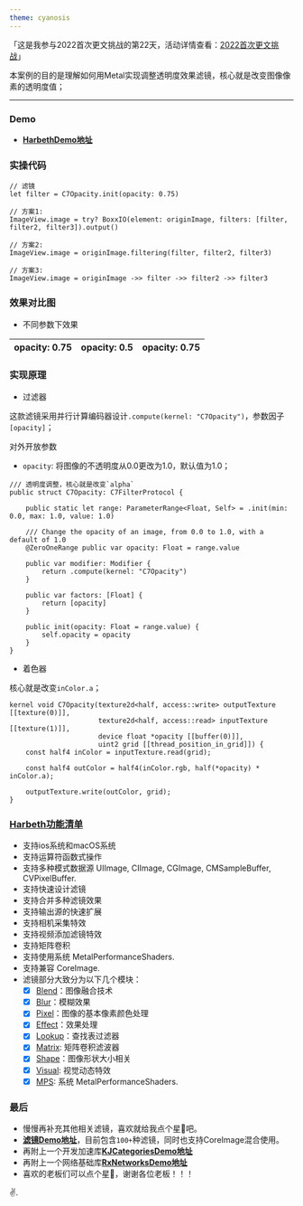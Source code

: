```yaml
---
theme: cyanosis
---
```

「这是我参与2022首次更文挑战的第22天，活动详情查看：[2022首次更文挑战](https://juejin.cn/post/7162096952883019783?utm_source=push&utm_medium=web&utm_campaign=jinshijihua02)」

本案例的目的是理解如何用Metal实现调整透明度效果滤镜，核心就是改变图像像素的透明度值；

---

### Demo

- [**HarbethDemo地址**](https://github.com/yangKJ/Harbeth)

### 实操代码

```
// 滤镜
let filter = C7Opacity.init(opacity: 0.75)

// 方案1:
ImageView.image = try? BoxxIO(element: originImage, filters: [filter, filter2, filter3]).output()

// 方案2:
ImageView.image = originImage.filtering(filter, filter2, filter3)

// 方案3:
ImageView.image = originImage ->> filter ->> filter2 ->> filter3
```

### 效果对比图

- 不同参数下效果

|opacity: 0.75|opacity: 0.5|opacity: 0.75|
|:-:|:-:|:-:|


### 实现原理

- 过滤器

这款滤镜采用并行计算编码器设计`.compute(kernel: "C7Opacity")`，参数因子`[opacity]`；

对外开放参数
- `opacity`: 将图像的不透明度从0.0更改为1.0，默认值为1.0；

```
/// 透明度调整，核心就是改变`alpha`
public struct C7Opacity: C7FilterProtocol {
    
    public static let range: ParameterRange<Float, Self> = .init(min: 0.0, max: 1.0, value: 1.0)
    
    /// Change the opacity of an image, from 0.0 to 1.0, with a default of 1.0
    @ZeroOneRange public var opacity: Float = range.value
    
    public var modifier: Modifier {
        return .compute(kernel: "C7Opacity")
    }
    
    public var factors: [Float] {
        return [opacity]
    }
    
    public init(opacity: Float = range.value) {
        self.opacity = opacity
    }
}
```

- 着色器

核心就是改变`inColor.a`； 

```
kernel void C7Opacity(texture2d<half, access::write> outputTexture [[texture(0)]],
                      texture2d<half, access::read> inputTexture [[texture(1)]],
                      device float *opacity [[buffer(0)]],
                      uint2 grid [[thread_position_in_grid]]) {
    const half4 inColor = inputTexture.read(grid);
    
    const half4 outColor = half4(inColor.rgb, half(*opacity) * inColor.a);
    
    outputTexture.write(outColor, grid);
}
```

### [Harbeth功能清单](https://github.com/yangKJ/Harbeth)

- 支持ios系统和macOS系统
- 支持运算符函数式操作
- 支持多种模式数据源 UIImage, CIImage, CGImage, CMSampleBuffer, CVPixelBuffer.
- 支持快速设计滤镜
- 支持合并多种滤镜效果
- 支持输出源的快速扩展
- 支持相机采集特效
- 支持视频添加滤镜特效
- 支持矩阵卷积
- 支持使用系统 MetalPerformanceShaders.
- 支持兼容 CoreImage.
- 滤镜部分大致分为以下几个模块：
   - [x] [Blend](https://github.com/yangKJ/Harbeth/tree/master/Sources/Compute/Blend)：图像融合技术
   - [x] [Blur](https://github.com/yangKJ/Harbeth/tree/master/Sources/Compute/Blur)：模糊效果
   - [x] [Pixel](https://github.com/yangKJ/Harbeth/tree/master/Sources/Compute/ColorProcess)：图像的基本像素颜色处理
   - [x] [Effect](https://github.com/yangKJ/Harbeth/tree/master/Sources/Compute/Effect)：效果处理
   - [x] [Lookup](https://github.com/yangKJ/Harbeth/tree/master/Sources/Compute/Lookup)：查找表过滤器
   - [x] [Matrix](https://github.com/yangKJ/Harbeth/tree/master/Sources/Compute/Matrix): 矩阵卷积滤波器
   - [x] [Shape](https://github.com/yangKJ/Harbeth/tree/master/Sources/Compute/Shape)：图像形状大小相关
   - [x] [Visual](https://github.com/yangKJ/Harbeth/tree/master/Sources/Compute/Visual): 视觉动态特效
   - [x] [MPS](https://github.com/yangKJ/Harbeth/tree/master/Sources/Compute/MPS): 系统 MetalPerformanceShaders.

### 最后

- 慢慢再补充其他相关滤镜，喜欢就给我点个星🌟吧。
- [**滤镜Demo地址**](https://github.com/yangKJ/Harbeth)，目前包含`100+`种滤镜，同时也支持CoreImage混合使用。
- 再附上一个开发加速库[**KJCategoriesDemo地址**](https://github.com/yangKJ/KJCategories)
- 再附上一个网络基础库[**RxNetworksDemo地址**](https://github.com/yangKJ/RxNetworks)
- 喜欢的老板们可以点个星🌟，谢谢各位老板！！！

✌️.

